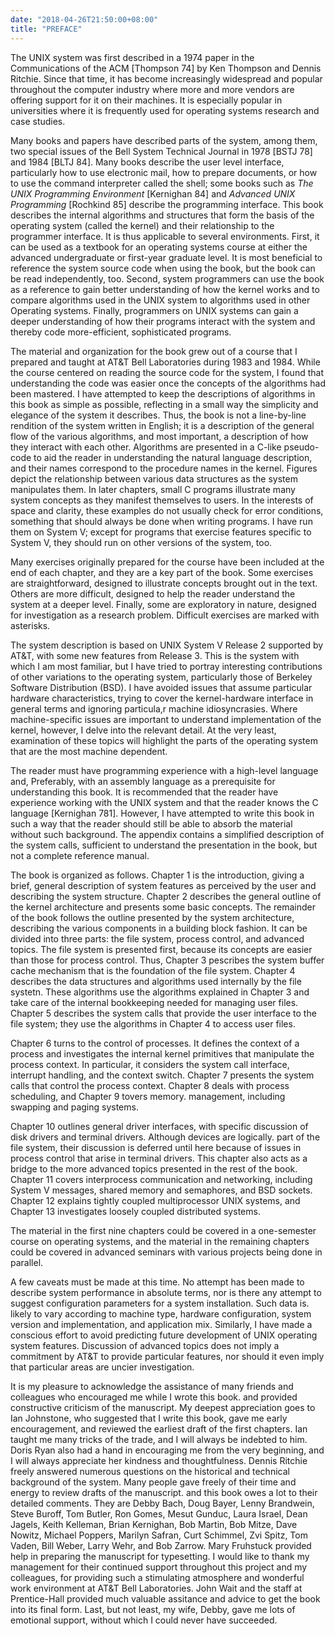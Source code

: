 ```yaml
---
date: "2018-04-26T21:50:00+08:00"
title: "PREFACE"
---
```


The UNIX system was first described in a 1974 paper in the Communications of the ACM [Thompson 74] by Ken Thompson and Dennis Ritchie. Since that time, it has become increasingly widespread and popular throughout the computer industry where more and more vendors are offering support for it on their machines. It is especially popular in universities where it is frequently used for operating systems research and case studies.

Many books and papers have described parts of the system, among them, two special issues of the Bell System Technical Journal in 1978 [BSTJ 78] and 1984 [BLTJ 84]. Many books describe the user level interface, particularly how to use electronic mail, how to prepare documents, or how to use the command interpreter called the shell; some books such as *The UNIX Programming Environment*    [Kernighan 84] and *Advanced UNIX Programming* [Rochkind 85] describe the programming interface. This book describes the internal algorithms and structures that form the basis of the operating system (called the kernel) and their relationship to the programmer interface. It is thus applicable to several environments. First, it can be used as a textbook for an operating systems course at either the advanced undergraduate or first-year graduate level. It is most beneficial to reference the system source code when using the book, but the book can be read independently, too. Second, system programmers can use the book as a reference to gain better understanding of how the kernel works and to compare algorithms used in the UNIX system to algorithms used in other Operating systems. Finally, programmers on UNIX systems can gain a deeper understanding of how their programs interact with the system and thereby code more-efficient, sophisticated programs.

The material and organization for the book grew out of a course that I prepared and taught at AT&T Bell Laboratories during 1983 and 1984. While the course centered on reading the source code for the system, I found that understanding the code was easier once the concepts of the algorithms had been mastered. I have attempted to keep the descriptions of algorithms in this book as simple as possible, reflecting in a small way the simplicity and elegance of the system it describes. Thus, the book is not a line-by-line rendition of the system written in English; it is a description of the general flow of the various algorithms, and most important, a description of how they interact with each other. Algorithms are presented in a C-like pseudo-code to aid the reader in understanding the natural language description, and their names correspond to the procedure names in the kernel. Figures depict the relationship between various data structures as the system manipulates them. In later chapters, small C programs illustrate many system concepts as they manifest themselves to users. In the interests of space and clarity, these examples do not usually check for error conditions, something that should always be done when writing programs. I have run them on System V; except for programs that exercise features specific to System V, they should run on other versions of the system, too.

Many exercises originally prepared for the course have been included at the end of each chapter, and they are a key part of the book. Some exercises are straightforward, designed to illustrate concepts brought out in the text. Others are more difficult, designed to help the reader understand the system at a deeper level. Finally, some are exploratory in nature, designed for investigation as a research problem. Difficult exercises are marked with asterisks.

The system description is based on UNIX System V Release 2 supported by AT&T, with some new features from Release 3. This is the system with which I am most familiar, but I have tried to portray interesting contributions of other variations to the operating system, particularly those of Berkeley Software Distribution (BSD). I have avoided issues that assume particular hardware characteristics, trying to cover the kernel-hardware interface in general terms and ignoring particula,r machine idiosyncrasies. Where machine-specific issues are important to understand implementation of the kernel, however, I delve into the relevant detail. At the very least, examination of these topics will highlight the parts of the operating system that are the most machine dependent.

The reader must have programming experience with a high-level language and, Preferably, with an assembly language as a prerequisite for understanding this book. It is recommended that the reader have experience working with the UNIX system and that the reader knows the C language [Kernighan 781]. However, I have attempted to write this book in such a way that the reader should still be able to absorb the material without such background. The appendix contains a simplified description of the system calls, sufficient to understand the presentation in the book, but not a complete reference manual.

The book is organized as follows. Chapter 1 is the introduction, giving a brief, general description of system features as perceived by the user and describing the system structure. Chapter 2 describes the general outline of the kernel architecture and presents some basic concepts. The remainder of the book follows the outline presented by the system architecture, describing the various components in a building block fashion. It can be divided into three parts: the file system, process control, and advanced topics. The file system is presented first, because its concepts are easier than those for process control. Thus, Chapter 3 pescribes the system buffer cache mechanism that is the foundation of the file system. Chapter 4 describes the data structures and algorithms used internally by the file systetn. These algorithms use the algorithms explained in Chapter 3 and take care of the internal bookkeeping needed for managing user files. Chapter 5 describes the system calls that provide the user interface to the file system; they use the algorithms in Chapter 4 to access user files.

Chapter 6 turns to the control of processes. It defines the context of a process and investigates the internal kernel primitives that manipulate the process context. In particular, it considers the system call interface, interrupt handling, and the context switch. Chapter 7 presents the system calls that control the process context. Chapter 8 deals with process scheduling, and Chapter 9 tovers memory. management, including swapping and paging systems.

Chapter 10 outlines general driver interfaces, with specific discussion of disk drivers and terminal drivers. Although devices are logically. part of the file system, their discussion is deferred until here because of issues in process control that arise in terminal drivers. This chapter also acts as a bridge to the more advanced topics presented in the rest of the book. Chapter 11 covers interprocess communication and networking, including System V messages, shared memory and semaphores, and BSD sockets. Chapter 12 explains tightly coupled multiprocessor UNIX systems, and Chapter 13 investigates loosely coupled distributed systems.

The material in the first nine chapters could be covered in a one-semester course on operating systems, and the material in the remaining chapters could be covered in advanced seminars with various projects being done in parallel.

A few caveats must be made at this time. No attempt has been made to describe system performance in absolute terms, nor is there any attempt to suggest configuration parameters for a system installation. Such data is. likely to vary according to machine type, hardware configuration, system version and implementation, and application mix. Similarly, I have made a conscious effort to avoid predicting future development of UNIX operating system features. Discussion of advanced topics does not imply a commitment by AT&T to provide particular features, nor should it even imply that particular areas are uncier investigation.

It is my pleasure to acknowledge the assistance of many friends and colleagues who encouraged me while I wrote this book. and provided constructive criticism of the manuscript. My deepest appreciation goes to Ian Johnstone, who suggested that I write this book, gave me early encouragement, and reviewed the earliest draft of the first chapters. Ian taught me many tricks of the trade, and I will always be indebted to him. Doris Ryan also had a hand in encouraging me from the very beginning, and I will always appreciate her kindness and thoughtfulness. Dennis Ritchie freely answered numerous questions on the historical and technical background of the system. Many people gave freely of their time and energy to review drafts of the manuscript. and this book owes a lot to their detailed comments. They are Debby Bach, Doug Bayer, Lenny Brandwein, Steve Buroff, Tom Butler, Ron Gomes, Mesut Gunduc, Laura Israel, Dean Jagels, Keith Kelleman, Brian Kernighan, Bob Martin, Bob Mitze, Dave Nowitz, Michael Poppers, Marilyn Safran, Curt Schimmel, Zvi Spitz, Tom Vaden, Bill Weber, Larry Wehr, and Bob Zarrow. Mary Fruhstuck provided help in preparing the manuscript for typesetting. I would like to thank my management for their
continued support throughout this project and my colleagues, for providing such a stimulating atmosphere and wonderful work environment at AT&T Bell Laboratories. John Wait and the staff at Prentice-Hall provided much valuable assitance and advice to get the book into its final form. Last, but not least, my
wife, Debby, gave me lots of emotional support, without which I could never have succeeded.